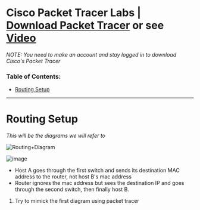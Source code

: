 # Cisco Packet Tracer Labs | [Download Packet Tracer](https://www.netacad.com/resources/lab-downloads?courseLang=en-US) or see [Video](https://www.youtube.com/watch?v=kg5CalaPOLA)
*NOTE: You need to make an account and stay logged in to download Cisco's Packet Tracer* 

### Table of Contents:
- [Routing Setup](#routing-setup)



___

# Routing Setup
*This will be the diagrams we will refer to*

![Routing+Diagram](https://github.com/user-attachments/assets/db78b45d-b3e3-413e-b444-7942fef0e498)

![image](https://github.com/user-attachments/assets/6c7db018-858b-41f1-8d40-f5b28967ee83)

- Host A goes through the first switch and sends its destination MAC address to the router, not host B's mac address
- Router ignores the mac address but sees the destination IP and goes through the second switch, then finally host B.

1. Try to mimick the first diagram using packet tracer
